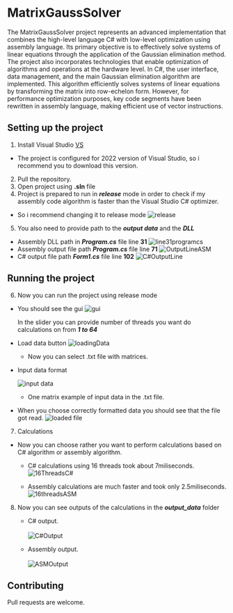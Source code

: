 # MatrixGaussSolver

The MatrixGaussSolver project represents an advanced implementation that
combines the high-level language C# with low-level optimization using assembly
language. Its primary objective is to effectively solve systems of linear equations
through the application of the Gaussian elimination method. The project also
incorporates technologies that enable optimization of algorithms and operations at
the hardware level.
In C#, the user interface, data management, and the main Gaussian elimination
algorithm are implemented. This algorithm efficiently solves systems of linear
equations by transforming the matrix into row-echelon form. However, for
performance optimization purposes, key code segments have been rewritten in
assembly language, making efficient use of vector instructions.

## Setting up the project

1. Install Visual Studio [VS](https://visualstudio.microsoft.com/pl/vs/)
  * The project is configured for 2022 version of Visual Studio, so i recommend you to download this version.
2. Pull the repository.
3. Open project using **.sln** file
4. Project is prepared to run in ***release*** mode in order to check if my assembly code algorithm is faster than the Visual Studio C# optimizer.
* So i recommend changing it to release mode
     ![release](https://github.com/SzymonGorkiewicz/MatrixSolvingAsm/assets/92310752/7c7a67bf-6682-41d1-929c-d0a13f9b3c06)
5. You also need to provide path to the ***output data*** and the ***DLL***
* Assembly DLL path in ***Program.cs*** file line **31**
  ![line31programcs](https://github.com/SzymonGorkiewicz/MatrixSolvingAsm/assets/92310752/190a7912-77a9-417b-94ee-cc1f0e183bb7)
* Assembly output file path ***Program.cs*** file line **71**
  ![OutputLineASM](https://github.com/SzymonGorkiewicz/MatrixSolvingAsm/assets/92310752/4543b1dc-0a5b-41f3-8fa9-554f42b5d5af)
* C# output file path ***Form1.cs*** file line **102**
  ![C#OutputLine](https://github.com/SzymonGorkiewicz/MatrixSolvingAsm/assets/92310752/bcb2b779-ab32-4d5a-982c-b59b9970e741)
## Running the project
6. Now you can run the project using release mode
  * You should see the gui
     ![gui](https://github.com/SzymonGorkiewicz/MatrixSolvingAsm/assets/92310752/3e9d5351-ceb2-49cc-a218-211e6ed2cbef)

     In the slider you can provide number of threads you want do calculations on from ***1 to 64***

  * Load data button
    ![loadingData](https://github.com/SzymonGorkiewicz/MatrixSolvingAsm/assets/92310752/9cee52d3-3e55-4399-a613-eabf445ad262)
    * Now you can select .txt file with matrices.

  * Input data format
    
    ![input data](https://github.com/SzymonGorkiewicz/MatrixSolvingAsm/assets/92310752/027afcfd-ab44-483f-b73f-d93b281804a0)
    * One matrix example of input data in the .txt file.
  * When you choose correctly formatted data you should see that the file got read.
    ![loaded file](https://github.com/SzymonGorkiewicz/MatrixSolvingAsm/assets/92310752/6f6b691c-f832-4461-9781-14e467c88e7b)

7. Calculations
* Now you can choose rather you want to perform calculations based on C# algorithm or assembly algorithm.
     * C# calculations using 16 threads took about 7miliseconds.
     ![16ThreadsC#](https://github.com/SzymonGorkiewicz/MatrixSolvingAsm/assets/92310752/086c2626-8934-49ec-acbe-ab46b5d42ff7)

     * Assembly calculations are much faster and took only 2.5miliseconds.
     ![16threadsASM](https://github.com/SzymonGorkiewicz/MatrixSolvingAsm/assets/92310752/8934e782-2b22-4550-b19f-ce7c5f37f031)
   
8. Now you can see outputs of the calculations in the ***output_data*** folder
    * C# output. <br /><br />
    ![C#Output](https://github.com/SzymonGorkiewicz/MatrixSolvingAsm/assets/92310752/462aa96d-fcff-47f6-9e91-1695d215a608)

    * Assembly output. <br /><br />
    ![ASMOutput](https://github.com/SzymonGorkiewicz/MatrixSolvingAsm/assets/92310752/cd89c220-9142-49e3-8457-75e46e33c0f7)

## Contributing

Pull requests are welcome.

